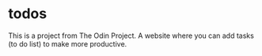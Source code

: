 # todos
This is a project from The Odin Project. A website where you can add tasks (to do list) to make more productive.
